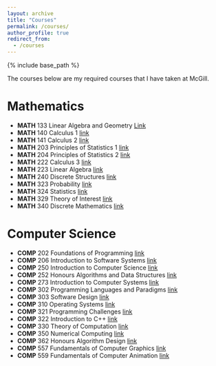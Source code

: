 ```yaml
---
layout: archive
title: "Courses"
permalink: /courses/
author_profile: true
redirect_from:
  - /courses
---
```


{% include base_path %}

The courses below are my required courses that I have taken at McGill.

Mathematics
======

  * **MATH** 133 Linear Algebra and Geometry [Link](https://www.mcgill.ca/study/2020-2021/courses/math-133)
  * **MATH** 140 Calculus 1 [link](https://www.mcgill.ca/study/2020-2021/courses/math-140)
  * **MATH** 141 Calculus 2 [link](https://www.mcgill.ca/study/2020-2021/courses/math-141)
  * **MATH** 203 Principles of Statistics 1 [link](https://www.mcgill.ca/study/2020-2021/courses/math-203)
  * **MATH** 204 Principles of Statistics 2 [link](https://www.mcgill.ca/study/2020-2021/courses/math-204)
  * **MATH** 222 Calculus 3 [link](https://www.mcgill.ca/study/2020-2021/courses/math-222)
  * **MATH** 223 Linear Algebra [link](https://www.mcgill.ca/study/2020-2021/courses/math-223)
  * **MATH** 240 Discrete Structures [link](https://www.mcgill.ca/study/2020-2021/courses/math-240)
  * **MATH** 323 Probability [link](https://www.mcgill.ca/study/2020-2021/courses/math-323)
  * **MATH** 324 Statistics [link](https://www.mcgill.ca/study/2020-2021/courses/math-324)
  * **MATH** 329 Theory of Interest [link](https://www.mcgill.ca/study/2020-2021/courses/math-329)
  * **MATH** 340 Discrete Mathematics [link](https://www.mcgill.ca/study/2020-2021/courses/math-340)
 
Computer Science
======

  * **COMP** 202 Foundations of Programming [link](https://www.mcgill.ca/study/2020-2021/courses/comp-202)
  * **COMP** 206 Introduction to Software Systems [link](https://www.mcgill.ca/study/2020-2021/courses/comp-206)
  * **COMP** 250 Introduction to Computer Science [link](https://www.mcgill.ca/study/2020-2021/courses/comp-250)
  * **COMP** 252 Honours Algorithms and Data Structures [link](https://www.mcgill.ca/study/2020-2021/courses/comp-252)
  * **COMP** 273 Introduction to Computer Systems [link](https://www.mcgill.ca/study/2020-2021/courses/comp-273)
  * **COMP** 302 Programming Languages and Paradigms [link](https://www.mcgill.ca/study/2020-2021/courses/comp-302)
  * **COMP** 303 Software Design [link](https://www.mcgill.ca/study/2020-2021/courses/comp-303)
  * **COMP** 310 Operating Systems [link](https://www.mcgill.ca/study/2020-2021/courses/comp-310)
  * **COMP** 321 Programming Challenges [link](https://www.mcgill.ca/study/2020-2021/courses/comp-321)
  * **COMP** 322 Introduction to C++ [link](https://www.mcgill.ca/study/2020-2021/courses/comp-322)
  * **COMP** 330 Theory of Computation [link](https://www.mcgill.ca/study/2020-2021/courses/comp-330)
  * **COMP** 350 Numerical Computing [link](https://www.mcgill.ca/study/2020-2021/courses/comp-350)
  * **COMP** 362 Honours Algorithm Design [link](https://www.mcgill.ca/study/2020-2021/courses/comp-362)
  * **COMP** 557 Fundamentals of Computer Graphics [link](https://www.mcgill.ca/study/2020-2021/courses/comp-557)
  * **COMP** 559 Fundamentals of Computer Animation [link](https://www.mcgill.ca/study/2020-2021/courses/comp-559)

